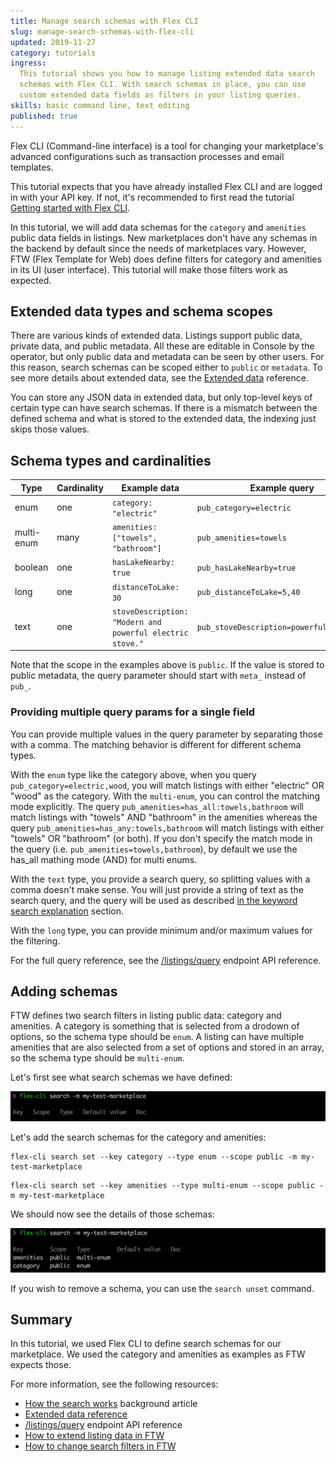 ```yaml
---
title: Manage search schemas with Flex CLI
slug: manage-search-schemas-with-flex-cli
updated: 2019-11-27
category: tutorials
ingress:
  This tutorial shows you how to manage listing extended data search
  schemas with Flex CLI. With search schemas in place, you can use
  custom extended data fields as filters in your listing queries.
skills: basic command line, text editing
published: true
---
```


Flex CLI (Command-line interface) is a tool for changing your
marketplace's advanced configurations such as transaction processes and
email templates.

This tutorial expects that you have already installed Flex CLI and are
logged in with your API key. If not, it's recommended to first read the
tutorial
[Getting started with Flex CLI](/tutorials/getting-started-with-flex-cli/).

In this tutorial, we will add data schemas for the `category` and
`amenities` public data fields in listings. New marketplaces don't have
any schemas in the backend by default since the needs of marketplaces
vary. However, FTW (Flex Template for Web) does define filters for
category and amenities in its UI (user interface). This tutorial will
make those filters work as expected.

## Extended data types and schema scopes

There are various kinds of extended data. Listings support public data,
private data, and public metadata. All these are editable in Console by
the operator, but only public data and metadata can be seen by other
users. For this reason, search schemas can be scoped either to `public`
or `metadata`. To see more details about extended data, see the
[Extended data](/references/extended-data/) reference.

You can store any JSON data in extended data, but only top-level keys of
certain type can have search schemas. If there is a mismatch between the
defined schema and what is stored to the extended data, the indexing
just skips those values.

## Schema types and cardinalities

| Type       | Cardinality | Example data                                              | Example query                            |
| ---------- | ----------- | --------------------------------------------------------- | ---------------------------------------- |
| enum       | one         | `category: "electric"`                                    | `pub_category=electric`                  |
| multi-enum | many        | `amenities: ["towels", "bathroom"]`                       | `pub_amenities=towels`                   |
| boolean    | one         | `hasLakeNearby: true`                                     | `pub_hasLakeNearby=true`                 |
| long       | one         | `distanceToLake: 30`                                      | `pub_distanceToLake=5,40`                |
| text       | one         | `stoveDescription: "Modern and powerful electric stove."` | `pub_stoveDescription=powerful%20modern` |

Note that the scope in the examples above is `public`. If the value is
stored to public metadata, the query parameter should start with `meta_`
instead of `pub_`.

### Providing multiple query params for a single field

You can provide multiple values in the query parameter by separating
those with a comma. The matching behavior is different for different
schema types.

With the `enum` type like the category above, when you query
`pub_category=electric,wood`, you will match listings with either
"electric" OR "wood" as the category. With the `multi-enum`, you can
control the matching mode explicitly. The query
`pub_amenities=has_all:towels,bathroom` will match listings with
"towels" AND "bathroom" in the amenities whereas the query
`pub_amenities=has_any:towels,bathroom` will match listings with
either "towels" OR "bathroom" (or both). If you don't specify the
match mode in the query (i.e. `pub_amenities=towels,bathroom`), by
default we use the has_all mathing mode (AND) for multi enums.

With the `text` type, you provide a search query, so splitting values
with a comma doesn't make sense. You will just provide a string of text
as the search query, and the query will be used as described
[in the keyword search explanation](/background/how-the-search-works/#keyword-search)
section.

With the `long` type, you can provide minimum and/or maximum values for
the filtering.

For the full query reference, see the
[/listings/query](https://www.sharetribe.com/api-reference/#query-listings)
endpoint API reference.

## Adding schemas

FTW defines two search filters in listing public data: category and
amenities. A category is something that is selected from a drodown of
options, so the schema type should be `enum`. A listing can have
multiple amenities that are also selected from a set of options and
stored in an array, so the schema type should be `multi-enum`.

Let's first see what search schemas we have defined:

![Initial search schemas](./search-schemas-empty.png)

Let's add the search schemas for the category and amenities:

```shell
flex-cli search set --key category --type enum --scope public -m my-test-marketplace
```

```shell
flex-cli search set --key amenities --type multi-enum --scope public -m my-test-marketplace
```

We should now see the details of those schemas:

![Search schemas for category and amenities](./search-schemas-added.png)

If you wish to remove a schema, you can use the `search unset` command.

## Summary

In this tutorial, we used Flex CLI to define search schemas for our
marketplace. We used the category and amenities as examples as FTW
expects those.

For more information, see the following resources:

- [How the search works](/background/how-the-search-works/) background
  article
- [Extended data reference](/references/extended-data/)
- [/listings/query](https://www.sharetribe.com/api-reference/#query-listings)
  endpoint API reference
- [How to extend listing data in FTW](/guides/how-to-extend-listing-data-in-ftw/)
- [How to change search filters in FTW](/guides/how-to-change-search-filters-in-ftw/)
